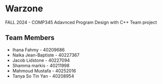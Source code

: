 # Warzone
FALL 2024 - COMP345 Adavnced Program Design with C++ Team project 

## Team Members 
- Ihana Fahmy \- 40209686
- Naika Jean-Baptiste \- 40227367
- Jacob Lidstone \- 40227094
- Shamma markis \- 40211998
- Mahmoud Mustafa \- 40252016
- Tanya So Tin Yan \- 40208954 
